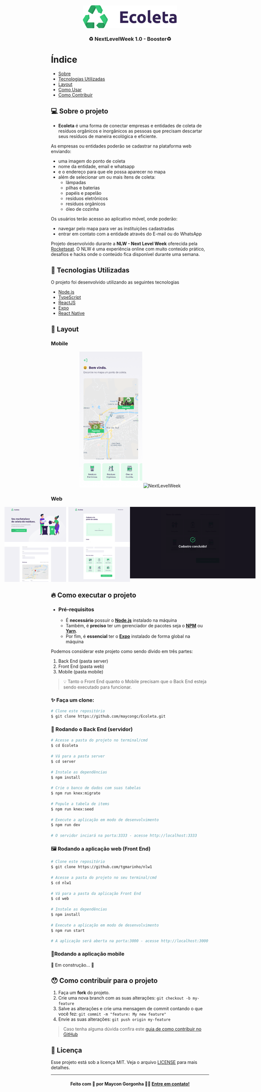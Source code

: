 <h3 align="center">
    <img src=".github/logo.png" alt="Logo" width="300px" >
    <br /><br />
    <b>♻️ NextLevelWeek 1.0 - Booster♻️</b>  
    <br>
</h3>


# Índice

- [Sobre](#sobre)
- [Tecnologias Utilizadas](#tecnologias-utilizadas)
- [Layout](#layout)
- [Como Usar](#como-executar)
- [Como Contribuir](#como-contribuir)


<a id="sobre"></a>

## 💻 Sobre o projeto

- <strong>Ecoleta</strong> é uma forma de conectar empresas e entidades de coleta de resíduos orgânicos e inorgânicos as pessoas que precisam descartar seus resíduos de maneira ecológica e eficiente.

As empresas ou entidades poderão se cadastrar na plataforma web enviando:
- uma imagem do ponto de coleta
- nome da entidade, email e whatsapp
- e o endereço para que ele possa aparecer no mapa
- além de selecionar um ou mais ítens de coleta: 
  - lâmpadas
  - pilhas e baterias
  - papéis e papelão
  - resíduos eletrônicos
  - resíduos orgânicos
  - óleo de cozinha

Os usuários terão acesso ao aplicativo móvel, onde poderão:
- navegar pelo mapa para ver as instituições cadastradas
- entrar em contato com a entidade através do E-mail ou do WhatsApp

Projeto desenvolvido durante a **NLW - Next Level Week** oferecida pela [Rocketseat](https://github.com/Rocketseat).
O NLW é uma experiência online com muito conteúdo prático, desafios e hacks onde o conteúdo fica disponível durante uma semana.


<a id="tecnologias-utilizadas"></a>

## 🚀 Tecnologias Utilizadas

O projeto foi desenvolvido utilizando as seguintes tecnologias

- [Node.js](https://nodejs.org/en/)
- [TypeScript](https://www.typescriptlang.org/)
- [ReactJS](https://reactjs.org/)
- [Expo](https://expo.io/)
- [React Native](https://reactnative.dev/)


<a id="layout"></a>

## 🎨 Layout


### Mobile

<p align="center">
  <img alt="NextLevelWeek" title="#NextLevelWeek" src=".github/home-mobile.png" width="200px">

  <img alt="NextLevelWeek" title="#NextLevelWeek" src=".github/detalhes-mobile.svg" width="200px">
</p>

### Web

<p align="center" style="display: flex; align-items: flex-start; justify-content: center;">
  <img alt="NextLevelWeek" title="#NextLevelWeek" src=".github/web.svg" width="400px">

  <img alt="NextLevelWeek" title="#NextLevelWeek" src=".github/sucesso-web.svg" width="400px">
</p>


<a id="como-executar"></a>

## 🔥 Como executar o projeto

- ### **Pré-requisitos**

  - É **necessário** possuir o **[Node.js](https://nodejs.org/en/)** instalado na máquina
  - Também, é **preciso** ter um gerenciador de pacotes seja o **[NPM](https://www.npmjs.com/)** ou **[Yarn](https://yarnpkg.com/)**.
  - Por fim, é **essencial** ter o **[Expo](https://expo.io/)** instalado de forma global na máquina


Podemos considerar este projeto como sendo divido em três partes:
1. Back End (pasta server) 
2. Front End (pasta web)
3. Mobile (pasta mobile)

> 💡 Tanto o Front End quanto o Mobile precisam que o Back End esteja sendo executado para funcionar.


### ✨ Faça um clone:

```bash
# Clone este repositório
$ git clone https://github.com/maycongc/Ecoleta.git
```


### 🎲 Rodando o Back End (servidor)

```bash
# Acesse a pasta do projeto no terminal/cmd
$ cd Ecoleta

# Vá para a pasta server
$ cd server

# Instale as dependências
$ npm install

# Crie o banco de dados com suas tabelas
$ npm run knex:migrate

# Popule a tabela de items
$ npm run knex:seed 

# Execute a aplicação em modo de desenvolvimento
$ npm run dev

# O servidor inciará na porta:3333 - acesse http://localhost:3333 
```


### 🖼 Rodando a aplicação web (Front End)

```bash
# Clone este repositório
$ git clone https://github.com/tgmarinho/nlw1

# Acesse a pasta do projeto no seu terminal/cmd
$ cd nlw1

# Vá para a pasta da aplicação Front End
$ cd web

# Instale as dependências
$ npm install

# Execute a aplicação em modo de desenvolvimento
$ npm run start

# A aplicação será aberta na porta:3000 - acesse http://localhost:3000
```


### 📱Rodando a aplicação mobile 

🚧 Em construção... 🚧


<a id="como-contribuir"></a>

## 😯 Como contribuir para o projeto

1. Faça um **fork** do projeto.
2. Crie uma nova branch com as suas alterações: `git checkout -b my-feature`
3. Salve as alterações e crie uma mensagem de commit contando o que você fez: `git commit -m "feature: My new feature"`
4. Envie as suas alterações: `git push origin my-feature`
> Caso tenha alguma dúvida confira este [guia de como contribuir no GitHub](https://github.com/firstcontributions/first-contributions)

## 📝 Licença

Esse projeto está sob a licença MIT. Veja o arquivo [LICENSE](LICENSE.md) para mais detalhes.

---

<h4 align="center">
    Feito com 💜 por Maycon Gorgonha 👋🏽 <a href="https://www.linkedin.com/in/maycon-gorgonha/" target="_blank">Entre em contato!</a>
<h4>
